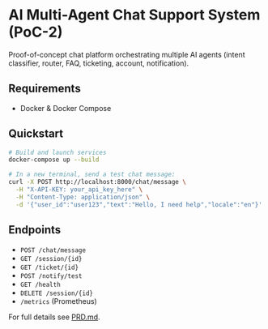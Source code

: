 # AI Multi-Agent Chat Support System (PoC-2)

Proof-of-concept chat platform orchestrating multiple AI agents (intent classifier, router, FAQ, ticketing, account, notification).

## Requirements
- Docker & Docker Compose

## Quickstart
```bash
# Build and launch services
docker-compose up --build

# In a new terminal, send a test chat message:
curl -X POST http://localhost:8000/chat/message \
  -H "X-API-KEY: your_api_key_here" \
  -H "Content-Type: application/json" \
  -d '{"user_id":"user123","text":"Hello, I need help","locale":"en"}'
```

## Endpoints
- `POST /chat/message`
- `GET /session/{id}`
- `GET /ticket/{id}`
- `POST /notify/test`
- `GET /health`
- `DELETE /session/{id}`
- `/metrics` (Prometheus)

For full details see [PRD.md](PRD.md).